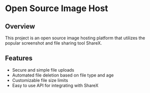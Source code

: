 # Open Source Image Host

## Overview

This project is an open source image hosting platform that utilizes the popular screenshot and file sharing tool ShareX.

## Features

- Secure and simple file uploads
- Automated file deletion based on file type and age
- Customizable file size limits
- Easy to use API for integrating with ShareX
